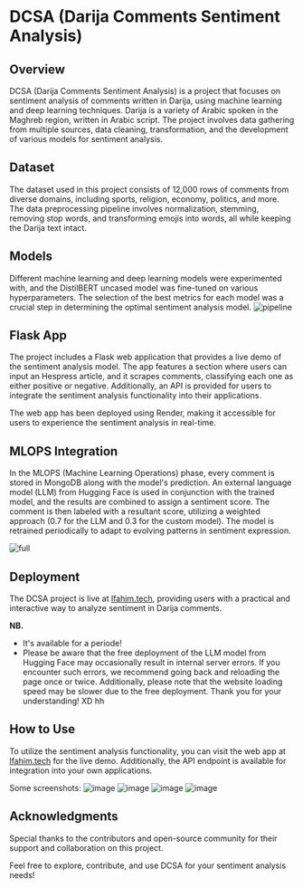 # DCSA (Darija Comments Sentiment Analysis)

## Overview

DCSA (Darija Comments Sentiment Analysis) is a project that focuses on sentiment analysis of comments written in Darija, using machine learning and deep learning techniques. Darija is a variety of Arabic spoken in the Maghreb region, written in Arabic script. The project involves data gathering from multiple sources, data cleaning, transformation, and the development of various models for sentiment analysis.

## Dataset

The dataset used in this project consists of 12,000 rows of comments from diverse domains, including sports, religion, economy, politics, and more. The data preprocessing pipeline involves normalization, stemming, removing stop words, and transforming emojis into words, all while keeping the Darija text intact.

## Models

Different machine learning and deep learning models were experimented with, and the DistilBERT uncased model was fine-tuned on various hyperparameters. The selection of the best metrics for each model was a crucial step in determining the optimal sentiment analysis model.
![pipeline](https://github.com/hamzaae/DCSA/assets/122805922/7613e61e-40ab-48cb-a300-884e2eca8e81)


## Flask App

The project includes a Flask web application that provides a live demo of the sentiment analysis model. The app features a section where users can input an Hespress article, and it scrapes comments, classifying each one as either positive or negative. Additionally, an API is provided for users to integrate the sentiment analysis functionality into their applications.

The web app has been deployed using Render, making it accessible for users to experience the sentiment analysis in real-time.

## MLOPS Integration

In the MLOPS (Machine Learning Operations) phase, every comment is stored in MongoDB along with the model's prediction. An external language model (LLM) from Hugging Face is used in conjunction with the trained model, and the results are combined to assign a sentiment score. The comment is then labeled with a resultant score, utilizing a weighted approach (0.7 for the LLM and 0.3 for the custom model). The model is retrained periodically to adapt to evolving patterns in sentiment expression.

![full](https://github.com/hamzaae/DCSA/assets/122805922/80ce9063-d764-4bd3-9020-fe3dcd1d8380)



## Deployment

The DCSA project is live at [lfahim.tech](https://lfahim.tech), providing users with a practical and interactive way to analyze sentiment in Darija comments.


**NB.** 
- It's available for a periode!
- Please be aware that the free deployment of the LLM model from Hugging Face may occasionally result in internal server errors. If you encounter such errors, we recommend going back and reloading the page once or twice. Additionally, please note that the website loading speed may be slower due to the free deployment. Thank you for your understanding! XD hh
## How to Use

To utilize the sentiment analysis functionality, you can visit the web app at [lfahim.tech](https://lfahim.tech) for the live demo. Additionally, the API endpoint is available for integration into your own applications.

Some screenshots:
![image](https://github.com/hamzaae/DCSA/assets/122805922/110e1df0-ca59-4c93-9c47-8e210f7e7d6c)
![image](https://github.com/hamzaae/DCSA/assets/122805922/888bf76a-10ae-42cb-b844-25ad1ec5b254)
![image](https://github.com/hamzaae/DCSA/assets/122805922/713d9849-8fe5-476e-83ba-43fafa8bfe71)
![image](https://github.com/hamzaae/DCSA/assets/122805922/fdf36e91-6840-4bf4-b1c9-befffec27bd6)



## Acknowledgments

Special thanks to the contributors and open-source community for their support and collaboration on this project.

Feel free to explore, contribute, and use DCSA for your sentiment analysis needs!

